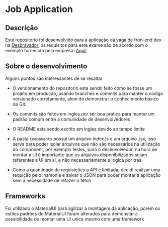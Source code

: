 # Job Application

## Descrição

Este repositorio foi desenvolvido para a aplicação da vaga de fron-end dev na [Desbravador](https://www.desbravador.com.br/), os requisitos para este exame são de acordo com o exemplo fornecido pela empresa: [Aqui!](https://github.com/DesbravadorSoftware/desafioFront2/)

## Sobre o desenvolvimento

Alguns pontos são interessantes de se resaltar

- O versionamento do repositorio esta sendo feito como se fosse um projeto em produção, usando branches e commits para manter o codigo versionado corretamente, alem de demonstrar o conhecimento basico de Git.

- Os commits são feitos em ingles por ser boa pratica para manter um padrão comum entre a comunidade de desenvolvedores

- O README esta sendo escrito em ingles devido ao tempo limite

- A pasta `components` possui um arquivo index.js e um arquivo .jsx, isso serva para poder isolar arquivos que não são necessarios na utilização do component, por exemplo testes, para o desenvolvedor, na hora de montar a UI é importante que os arquivos disponibilizados sejam referentes a UI em si, e não necessariamente a logica por tras

- Como a quantidade de requisições a API é limitada, decidi realizar uma requição pelo insmonia e salvar o JSON para poder montar a aplicação sem a necessidade de refazer o fetch

## Frameworks

Foi utilizado o MaterialUI para agilizar a montagem da aplicação, porem os estilos padrões do MaterialUI foram alterados para demonstar a possibilidade de montar uma UI unica mesmo com uma framework

